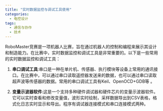 ```yaml
---  
title: "实时数据监控与调试工具使用"  
categories:  
  - 电控设计  
tags: 
  - 通信与协作 
  - 技术  
---  
```


RoboMaster竞赛是一项机器人比赛，旨在通过机器人的控制和编程来展示其设计和制造能力。在比赛中，实时数据监控和调试工具是非常重要的。以下是一些常用的实时数据监控和调试工具：

1. **串口调试工具**:串口是一种在单片机、传感器、执行模块等设备上常用的通讯接口。在比赛中，可以通过串口读取遥控器发送来的数据，也可以通过串口读取超声波等传感器的数据。常用的串口调试工具有Keil、OpenOCD+GDB等 。

2. **变量示波器软件**:这是一个支持多种硬件调试器和硬件芯片的变量示波器软件。它可以实时查看和修改变量值，波形实时绘制，采样数据导出到CSV表格，格式化日志实时显示和导出。程序有调试器连接模式和串口连接模式两种。 

